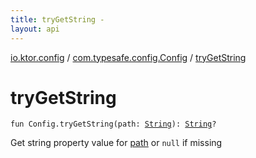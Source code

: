 ```yaml
---
title: tryGetString - 
layout: api
---
```


<div class='api-docs-breadcrumbs'><a href="../index.html">io.ktor.config</a> / <a href="index.html">com.typesafe.config.Config</a> / <a href="./try-get-string.html">tryGetString</a></div>

# tryGetString

<div class="signature"><code><span class="keyword">fun </span><span class="identifier">Config</span><span class="symbol">.</span><span class="identifier">tryGetString</span><span class="symbol">(</span><span class="parameterName" id="io.ktor.config$tryGetString(com.typesafe.config.Config, kotlin.String)/path">path</span><span class="symbol">:</span>&nbsp;<a href="https://kotlinlang.org/api/latest/jvm/stdlib/kotlin/-string/index.html"><span class="identifier">String</span></a><span class="symbol">)</span><span class="symbol">: </span><a href="https://kotlinlang.org/api/latest/jvm/stdlib/kotlin/-string/index.html"><span class="identifier">String</span></a><span class="symbol">?</span></code></div>

Get string property value for <a href="try-get-string.html#io.ktor.config$tryGetString(com.typesafe.config.Config, kotlin.String)/path">path</a> or <code>null</code> if missing

